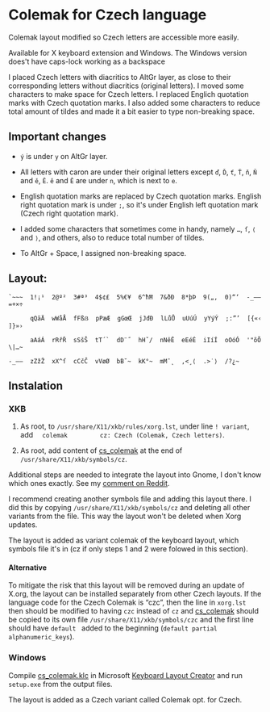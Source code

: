 # Colemak for Czech language

Colemak layout modified so Czech letters are accessible more easily.

Available for X keyboard extension and Windows. The Windows version does't have caps-lock working as a backspace

I placed Czech letters with diacritics to AltGr layer, as close to their corresponding letters without diacritics (original letters). I moved some characters to make space for Czech letters. I replaced Englich quotation marks with Czech quotation marks. I also added some characters to reduce total amount of tildes and made it a bit easier to type non-breaking space.

## Important changes

* `ý` is under `y` on AltGr layer.

* All letters with caron are under their original letters except `ď`, `Ď`, `ť`, `Ť`, `ň`, `Ň` and `ě`, `Ě`. `ě` and `Ě` are under `n`, which is next to `e`.

* English quotation marks are replaced by Czech quotation marks. English right quotation mark is under `;`, so it's under English left quotation mark (Czech right quotation mark).

* I added some characters that sometimes come in handy, namely `…`, `ſ`, `⟨` and `⟩`, and others, also to reduce total number of tildes.

* To AltGr + Space, I assigned non-breaking space.

## Layout:

    `~~~  1!¡¹  2@º²  3#ª³  4$¢£  5%€¥  6^ħĦ  7&ðÐ  8*þÞ  9(„‚  0)“‘  -_–—  =+×÷

          qQäÄ  wWåÅ  fFßẞ  pPæÆ  gGœŒ  jJđĐ  lLůŮ  uUúÚ  yYýÝ  ;:”’  [{«‹  ]}»›

          aAáÁ  rRřŘ  sSšŠ  tT´`  dD¨˝  hHˇ/  nNěĚ  eEéÉ  iIíÍ  oOóÓ  '"õÕ  \|…~

    -_–—  zZžŽ  xX^ſ  cCčČ  vVøØ  bB˘~  kK°~  mM¯˛  ,<¸⟨  .>˙⟩  /?¿~

## Instalation

### XKB

1. As root, to `/usr/share/X11/xkb/rules/xorg.lst`, under line `! variant`, add `  colemak         cz: Czech (Colemak, Czech letters)`.

2.  As root, add content of [cs_colemak](cs_colemak) at the end of `/usr/share/X11/xkb/symbols/cz`.

Additional steps are needed to integrate the layout into Gnome, I don't know which ones exactly. See my [comment on Reddit](https://www.reddit.com/r/gnome/comments/b5o6tx/add_custom_keyboard_layout_to_gnome/eju2mm6/?context=8&depth=9).

I recommend creating another symbols file and adding this layout there. I did this by copying `/usr/share/X11/xkb/symbols/cz` and deleting all other variants from the file. This way the layout won't be deleted when Xorg updates.

The layout is added as variant colemak of the keyboard layout, which symbols file it's in (cz if only steps 1 and 2 were folowed in this section).

#### Alternative

To mitigate the risk that this layout will be removed during an update of X.org, the layout can be installed separately from other Czech layouts. If the language code for the Czech Colemak is “czc”, then the line in `xorg.lst` then should be modified to having `czc` instead of `cz` and [cs_colemak](cs_colemak) should be copied to its own file `/usr/share/X11/xkb/symbols/czc` and the first line should have `default ` added to the beginning (`default partial alphanumeric_keys`).

### Windows

Compile [cs_colemak.klc](cs_colemak.klc) in Microsoft [Keyboard Layout Creator](https://www.microsoft.com/en-us/download/details.aspx?id=22339) and run `setup.exe` from the output files.

The layout is added as a Czech variant called Colemak opt. for Czech.
